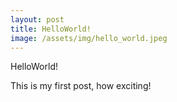 ```yaml
---
layout: post
title: HelloWorld!
image: /assets/img/hello_world.jpeg
---
```

HelloWorld!

This is my first post, how exciting!
